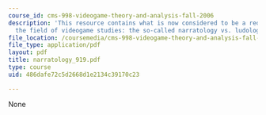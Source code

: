 ```yaml
---
course_id: cms-998-videogame-theory-and-analysis-fall-2006
description: 'This resource contains what is now considered to be a red herring in
  the field of videogame studies: the so-called narratology vs. ludology ?debate.?'
file_location: /coursemedia/cms-998-videogame-theory-and-analysis-fall-2006/486dafe72c5d2668d1e2134c39170c23_narratology_919.pdf
file_type: application/pdf
layout: pdf
title: narratology_919.pdf
type: course
uid: 486dafe72c5d2668d1e2134c39170c23

---
```

None